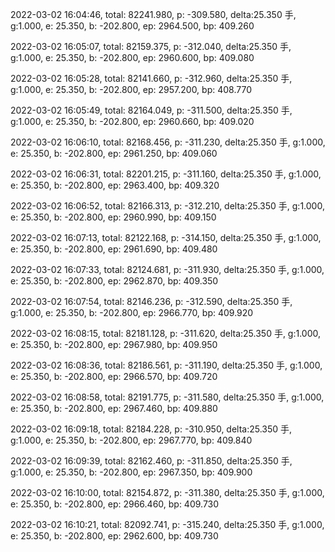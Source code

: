 2022-03-02 16:04:46, total: 82241.980, p: -309.580, delta:25.350 手, g:1.000, e: 25.350, b: -202.800, ep: 2964.500, bp: 409.260

2022-03-02 16:05:07, total: 82159.375, p: -312.040, delta:25.350 手, g:1.000, e: 25.350, b: -202.800, ep: 2960.600, bp: 409.080

2022-03-02 16:05:28, total: 82141.660, p: -312.960, delta:25.350 手, g:1.000, e: 25.350, b: -202.800, ep: 2957.200, bp: 408.770

2022-03-02 16:05:49, total: 82164.049, p: -311.500, delta:25.350 手, g:1.000, e: 25.350, b: -202.800, ep: 2960.660, bp: 409.020

2022-03-02 16:06:10, total: 82168.456, p: -311.230, delta:25.350 手, g:1.000, e: 25.350, b: -202.800, ep: 2961.250, bp: 409.060

2022-03-02 16:06:31, total: 82201.215, p: -311.160, delta:25.350 手, g:1.000, e: 25.350, b: -202.800, ep: 2963.400, bp: 409.320

2022-03-02 16:06:52, total: 82166.313, p: -312.210, delta:25.350 手, g:1.000, e: 25.350, b: -202.800, ep: 2960.990, bp: 409.150

2022-03-02 16:07:13, total: 82122.168, p: -314.150, delta:25.350 手, g:1.000, e: 25.350, b: -202.800, ep: 2961.690, bp: 409.480

2022-03-02 16:07:33, total: 82124.681, p: -311.930, delta:25.350 手, g:1.000, e: 25.350, b: -202.800, ep: 2962.870, bp: 409.350

2022-03-02 16:07:54, total: 82146.236, p: -312.590, delta:25.350 手, g:1.000, e: 25.350, b: -202.800, ep: 2966.770, bp: 409.920

2022-03-02 16:08:15, total: 82181.128, p: -311.620, delta:25.350 手, g:1.000, e: 25.350, b: -202.800, ep: 2967.980, bp: 409.950

2022-03-02 16:08:36, total: 82186.561, p: -311.190, delta:25.350 手, g:1.000, e: 25.350, b: -202.800, ep: 2966.570, bp: 409.720

2022-03-02 16:08:58, total: 82191.775, p: -311.580, delta:25.350 手, g:1.000, e: 25.350, b: -202.800, ep: 2967.460, bp: 409.880

2022-03-02 16:09:18, total: 82184.228, p: -310.950, delta:25.350 手, g:1.000, e: 25.350, b: -202.800, ep: 2967.770, bp: 409.840

2022-03-02 16:09:39, total: 82162.460, p: -311.850, delta:25.350 手, g:1.000, e: 25.350, b: -202.800, ep: 2967.350, bp: 409.900

2022-03-02 16:10:00, total: 82154.872, p: -311.380, delta:25.350 手, g:1.000, e: 25.350, b: -202.800, ep: 2966.460, bp: 409.730

2022-03-02 16:10:21, total: 82092.741, p: -315.240, delta:25.350 手, g:1.000, e: 25.350, b: -202.800, ep: 2962.600, bp: 409.730